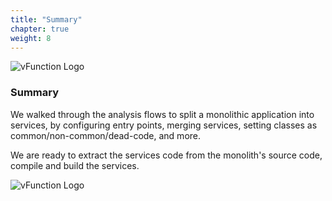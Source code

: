 ```yaml
---
title: "Summary"
chapter: true
weight: 8
---
```


![vFunction Logo](/images/vFunction.png)

### Summary

We walked through the analysis flows to split a monolithic application into services, by configuring entry points, merging services, setting classes as common/non-common/dead-code, and more. 

We are ready to extract the services code from the monolith's source code, compile and build the services. 

![vFunction Logo](/images/vFunction.png)
